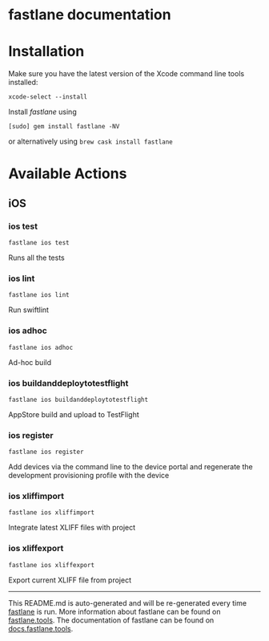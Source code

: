 fastlane documentation
================
# Installation

Make sure you have the latest version of the Xcode command line tools installed:

```
xcode-select --install
```

Install _fastlane_ using
```
[sudo] gem install fastlane -NV
```
or alternatively using `brew cask install fastlane`

# Available Actions
## iOS
### ios test
```
fastlane ios test
```
Runs all the tests
### ios lint
```
fastlane ios lint
```
Run swiftlint
### ios adhoc
```
fastlane ios adhoc
```
Ad-hoc build
### ios buildanddeploytotestflight
```
fastlane ios buildanddeploytotestflight
```
AppStore build and upload to TestFlight
### ios register
```
fastlane ios register
```
Add devices via the command line to the device portal and regenerate the development provisioning profile with the device
### ios xliffimport
```
fastlane ios xliffimport
```
Integrate latest XLIFF files with project
### ios xliffexport
```
fastlane ios xliffexport
```
Export current XLIFF file from project

----

This README.md is auto-generated and will be re-generated every time [fastlane](https://fastlane.tools) is run.
More information about fastlane can be found on [fastlane.tools](https://fastlane.tools).
The documentation of fastlane can be found on [docs.fastlane.tools](https://docs.fastlane.tools).
